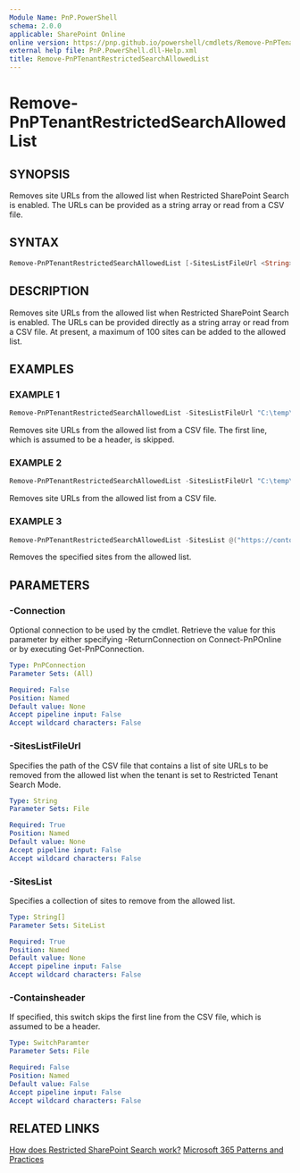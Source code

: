 ```yaml
---
Module Name: PnP.PowerShell
schema: 2.0.0
applicable: SharePoint Online
online version: https://pnp.github.io/powershell/cmdlets/Remove-PnPTenantRestrictedSearchAllowedList.html
external help file: PnP.PowerShell.dll-Help.xml
title: Remove-PnPTenantRestrictedSearchAllowedList
---
```

  
# Remove-PnPTenantRestrictedSearchAllowedList

## SYNOPSIS
Removes site URLs from the allowed list when Restricted SharePoint Search is enabled. The URLs can be provided as a string array or read from a CSV file.

## SYNTAX

```powershell
Remove-PnPTenantRestrictedSearchAllowedList [-SitesListFileUrl <String>] [-SitesList <String[]>] [-ContainsHeaders <SwitchParameter>] [-Connection <PnPConnection>] 
```

## DESCRIPTION

Removes site URLs from the allowed list when Restricted SharePoint Search is enabled. The URLs can be provided directly as a string array or read from a CSV file. At present, a maximum of 100 sites can be added to the allowed list.

## EXAMPLES

### EXAMPLE 1
```powershell
Remove-PnPTenantRestrictedSearchAllowedList -SitesListFileUrl "C:\temp\sitelist.csv" -ContainsHeader
```

Removes site URLs from the allowed list from a CSV file. The first line, which is assumed to be a header, is skipped.

### EXAMPLE 2
```powershell
Remove-PnPTenantRestrictedSearchAllowedList -SitesListFileUrl "C:\temp\sitelist.csv" 
```

Removes site URLs from the allowed list from a CSV file.

### EXAMPLE 3
```powershell
Remove-PnPTenantRestrictedSearchAllowedList -SitesList @("https://contoso.sharepoint.com/sites/Company311","https://contoso.sharepoint.com/sites/contosoportal")
```
Removes the specified sites from the allowed list.

## PARAMETERS

### -Connection
Optional connection to be used by the cmdlet. Retrieve the value for this parameter by either specifying -ReturnConnection on Connect-PnPOnline or by executing Get-PnPConnection.

```yaml
Type: PnPConnection
Parameter Sets: (All)

Required: False
Position: Named
Default value: None
Accept pipeline input: False
Accept wildcard characters: False
```

### -SitesListFileUrl
Specifies the path of the CSV file that contains a list of site URLs to be removed from the allowed list when the tenant is set to Restricted Tenant Search Mode.

```yaml
Type: String
Parameter Sets: File

Required: True
Position: Named
Default value: None
Accept pipeline input: False
Accept wildcard characters: False
```

### -SitesList
Specifies a collection of sites to remove from the allowed list.

```yaml
Type: String[]
Parameter Sets: SiteList

Required: True
Position: Named
Default value: None
Accept pipeline input: False
Accept wildcard characters: False
```

### -Containsheader

If specified, this switch skips the first line from the CSV file, which is assumed to be a header.

```yaml
Type: SwitchParamter
Parameter Sets: File

Required: False
Position: Named
Default value: False
Accept pipeline input: False
Accept wildcard characters: False
```

## RELATED LINKS

[How does Restricted SharePoint Search work?](https://learn.microsoft.com/sharepoint/restricted-sharepoint-search)
[Microsoft 365 Patterns and Practices](https://aka.ms/m365pnp)
